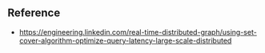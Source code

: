 

## Reference
* https://engineering.linkedin.com/real-time-distributed-graph/using-set-cover-algorithm-optimize-query-latency-large-scale-distributed
